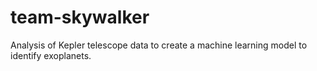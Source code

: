 # team-skywalker
Analysis of Kepler telescope data to create a machine learning model to identify exoplanets.
